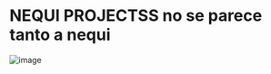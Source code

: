 # NEQUI PROJECTSS no se parece tanto a nequi

![image](https://github.com/user-attachments/assets/80ce8168-4eb3-4352-86d6-90c5594e8b7f)

